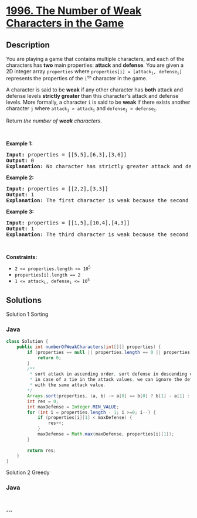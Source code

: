 # [1996. The Number of Weak Characters in the Game](https://leetcode.com/problems/the-number-of-weak-characters-in-the-game)

## Description

<p>You are playing a game that contains multiple characters, and each of the characters has <strong>two</strong> main properties: <strong>attack</strong> and <strong>defense</strong>. You are given a 2D integer array <code>properties</code> where <code>properties[i] = [attack<sub>i</sub>, defense<sub>i</sub>]</code> represents the properties of the <code>i<sup>th</sup></code> character in the game.</p>

<p>A character is said to be <strong>weak</strong> if any other character has <strong>both</strong> attack and defense levels <strong>strictly greater</strong> than this character&#39;s attack and defense levels. More formally, a character <code>i</code> is said to be <strong>weak</strong> if there exists another character <code>j</code> where <code>attack<sub>j</sub> &gt; attack<sub>i</sub></code> and <code>defense<sub>j</sub> &gt; defense<sub>i</sub></code>.</p>

<p>Return <em>the number of <strong>weak</strong> characters</em>.</p>

<p>&nbsp;</p>
<p><strong>Example 1:</strong></p>

<pre>
<strong>Input:</strong> properties = [[5,5],[6,3],[3,6]]
<strong>Output:</strong> 0
<strong>Explanation:</strong> No character has strictly greater attack and defense than the other.
</pre>

<p><strong>Example 2:</strong></p>

<pre>
<strong>Input:</strong> properties = [[2,2],[3,3]]
<strong>Output:</strong> 1
<strong>Explanation:</strong> The first character is weak because the second character has a strictly greater attack and defense.
</pre>

<p><strong>Example 3:</strong></p>

<pre>
<strong>Input:</strong> properties = [[1,5],[10,4],[4,3]]
<strong>Output:</strong> 1
<strong>Explanation:</strong> The third character is weak because the second character has a strictly greater attack and defense.
</pre>

<p>&nbsp;</p>
<p><strong>Constraints:</strong></p>

<ul>
	<li><code>2 &lt;= properties.length &lt;= 10<sup>5</sup></code></li>
	<li><code>properties[i].length == 2</code></li>
	<li><code>1 &lt;= attack<sub>i</sub>, defense<sub>i</sub> &lt;= 10<sup>5</sup></code></li>
</ul>


## Solutions

<!-- tabs:start -->

Solution 1 Sorting
### **Java**

```java
class Solution {
    public int numberOfWeakCharacters(int[][] properties) {
        if (properties == null || properties.length == 0 || properties[0].length == 0) {
            return 0;
        }
        /**
         * sort attack in ascending order, sort defense in descending order, so
         * in case of a tie in the attack values, we can ignore the defense value of the pairs
         * with the same attack value.
        */
        Arrays.sort(properties, (a, b) -> a[0] == b[0] ? b[1] - a[1] : a[0] - b[0]);
        int res = 0;
        int maxDefense = Integer.MIN_VALUE;
        for (int i = properties.length - 1; i >=0; i--) {
            if (properties[i][1] < maxDefense) {
                res++;
            }
            maxDefense = Math.max(maxDefense, properties[i][1]);
        }
        
        return res;
    }
}
```

Solution 2 Greedy
### **Java**

```java
```

### **...**

```

```

<!-- tabs:end -->